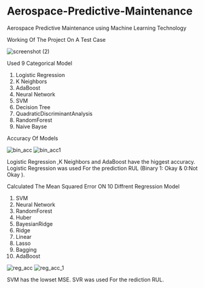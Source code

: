 # Aerospace-Predictive-Maintenance
Aerospace Predictive Maintenance using Machine Learning Technology

Working Of The Project On A Test Case

![screenshot (2)](https://user-images.githubusercontent.com/56801360/133327607-777cea5b-ca5a-440a-8d9a-ff16c026d436.png)


Used 9 Categorical Model

1. Logistic Regression	
2. K Neighbors	
3. AdaBoost	
4. Neural Network	
5. SVM
6. Decision Tree	
7. QuadraticDiscriminantAnalysis	
8. RandomForest	
9. Naive Bayse

Accuracy Of Models

![bin_acc](https://user-images.githubusercontent.com/56801360/133324865-602e45cc-9c9c-4dac-b931-b3ac24f87edd.png)
![bin_acc1](https://user-images.githubusercontent.com/56801360/133324869-47df27e2-534b-4121-abe1-d309cde8704e.png)

Logistic Regression	,K Neighbors and AdaBoost	have the higgest accuracy.
Logistic Regression was used For the prediction RUL (Binary 1: Okay & 0:Not Okay ).

Calculated The Mean Squared Error ON 10 Diffrent Regression Model

1. SVM	
2. Neural Network	
3. RandomForest	
4. Huber	
5. BayesianRidge	
6. Ridge	
7. Linear	
8. Lasso	
9. Bagging	
10. AdaBoost

![reg_acc](https://user-images.githubusercontent.com/56801360/133324872-9b33f8b8-f324-4289-92f1-fd037c63cc6c.png)
![reg_acc_1](https://user-images.githubusercontent.com/56801360/133324875-eb8025a1-76b6-4eb7-9583-774e9b705ab0.png)

SVM has the lowset MSE.
SVR was used For the rediction RUL.
